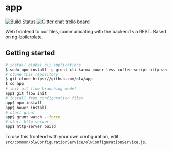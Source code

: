 app
===
[![Build Status](https://travis-ci.org/olw/app.svg?branch=develop)](https://travis-ci.org/olw/app) [![Gitter chat](https://badges.gitter.im/olw.png)](https://gitter.im/olw) [trello board](https://trello.com/b/QVlNFXdz/project-board)

Web frontend to our files, communicating with the backend via REST. Based on [ng-boilerplate](https://github.com/ngbp/ngbp).

Getting started
---------------

```bash
# install global cli applications
$ sudo npm install -g grunt-cli karma bower less coffee-script http-server
# clone this repository
$ git clone https://github.com/olw/app
$ cd app
# init git flow branching model
app$ git flow init
# install from configuration files
app$ npm install
app$ bower install
# start grunt
app$ grunt watch --force
# start http-server
app$ http-server build
```

To use this frontend with your own configuration, edit `src/common/olwConfigurationService/olwConfigurationService.js`.